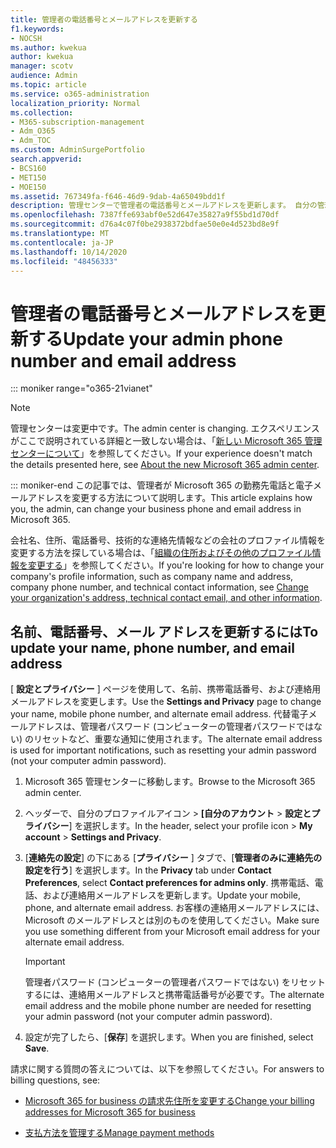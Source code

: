 ```yaml
---
title: 管理者の電話番号とメールアドレスを更新する
f1.keywords:
- NOCSH
ms.author: kwekua
author: kwekua
manager: scotv
audience: Admin
ms.topic: article
ms.service: o365-administration
localization_priority: Normal
ms.collection:
- M365-subscription-management
- Adm_O365
- Adm_TOC
ms.custom: AdminSurgePortfolio
search.appverid:
- BCS160
- MET150
- MOE150
ms.assetid: 767349fa-f646-46d9-9dab-4a65049bdd1f
description: 管理センターで管理者の電話番号とメールアドレスを更新します。 自分の管理者パスワードをリセットする場合は、この情報が必要になります。
ms.openlocfilehash: 7387ffe693abf0e52d647e35827a9f55bd1d70df
ms.sourcegitcommit: d76a4c07f0be2938372bdfae50e0e4d523bd8e9f
ms.translationtype: MT
ms.contentlocale: ja-JP
ms.lasthandoff: 10/14/2020
ms.locfileid: "48456333"
---
```

# <a name="update-your-admin-phone-number-and-email-address"></a><span data-ttu-id="af524-104">管理者の電話番号とメールアドレスを更新する</span><span class="sxs-lookup"><span data-stu-id="af524-104">Update your admin phone number and email address</span></span>

::: moniker range="o365-21vianet"

> [!NOTE]
> <span data-ttu-id="af524-105">管理センターは変更中です。</span><span class="sxs-lookup"><span data-stu-id="af524-105">The admin center is changing.</span></span> <span data-ttu-id="af524-106">エクスペリエンスがここで説明されている詳細と一致しない場合は、「[新しい Microsoft 365 管理センターについて](https://docs.microsoft.com/microsoft-365/admin/microsoft-365-admin-center-preview?view=o365-21vianet)」を参照してください。</span><span class="sxs-lookup"><span data-stu-id="af524-106">If your experience doesn't match the details presented here, see [About the new Microsoft 365 admin center](https://docs.microsoft.com/microsoft-365/admin/microsoft-365-admin-center-preview?view=o365-21vianet).</span></span>

::: moniker-end
<span data-ttu-id="af524-107">この記事では、管理者が Microsoft 365 の勤務先電話と電子メールアドレスを変更する方法について説明します。</span><span class="sxs-lookup"><span data-stu-id="af524-107">This article explains how you, the admin, can change your business phone and email address in Microsoft 365.</span></span>
  
<span data-ttu-id="af524-108">会社名、住所、電話番号、技術的な連絡先情報などの会社のプロファイル情報を変更する方法を探している場合は、「[組織の住所およびその他のプロファイル情報を変更する](change-address-contact-and-more.md)」を参照してください。</span><span class="sxs-lookup"><span data-stu-id="af524-108">If you're looking for how to change your company's profile information, such as company name and address, company phone number, and technical contact information, see [Change your organization's address, technical contact email, and other information](change-address-contact-and-more.md).</span></span>
  
## <a name="to-update-your-name-phone-number-and-email-address"></a><span data-ttu-id="af524-109">名前、電話番号、メール アドレスを更新するには</span><span class="sxs-lookup"><span data-stu-id="af524-109">To update your name, phone number, and email address</span></span>

<span data-ttu-id="af524-110">[ **設定とプライバシー** ] ページを使用して、名前、携帯電話番号、および連絡用メールアドレスを変更します。</span><span class="sxs-lookup"><span data-stu-id="af524-110">Use the **Settings and Privacy** page to change your name, mobile phone number, and alternate email address.</span></span> <span data-ttu-id="af524-111">代替電子メールアドレスは、管理者パスワード (コンピューターの管理者パスワードではない) のリセットなど、重要な通知に使用されます。</span><span class="sxs-lookup"><span data-stu-id="af524-111">The alternate email address is used for important notifications, such as resetting your admin password (not your computer admin password).</span></span> 
  
1. <span data-ttu-id="af524-112">Microsoft 365 管理センターに移動します。</span><span class="sxs-lookup"><span data-stu-id="af524-112">Browse to the Microsoft 365 admin center.</span></span>

2. <span data-ttu-id="af524-113">ヘッダーで、自分のプロファイルアイコン \> **[自分のアカウント** \> **設定とプライバシー**] を選択します。</span><span class="sxs-lookup"><span data-stu-id="af524-113">In the header, select your profile icon \> **My account** \> **Settings and Privacy**.</span></span>

3. <span data-ttu-id="af524-114">[**連絡先の設定**] の下にある [**プライバシー** ] タブで、[**管理者のみに連絡先の設定を行う**] を選択します。</span><span class="sxs-lookup"><span data-stu-id="af524-114">In the **Privacy** tab under **Contact Preferences**, select **Contact preferences for admins only**.</span></span> <span data-ttu-id="af524-115">携帯電話、電話、および連絡用メールアドレスを更新します。</span><span class="sxs-lookup"><span data-stu-id="af524-115">Update your mobile, phone, and alternate email address.</span></span> <span data-ttu-id="af524-116">お客様の連絡用メールアドレスには、Microsoft のメールアドレスとは別のものを使用してください。</span><span class="sxs-lookup"><span data-stu-id="af524-116">Make sure you use something different from your Microsoft email address for your alternate email address.</span></span>

    > [!IMPORTANT]
    > <span data-ttu-id="af524-117">管理者パスワード (コンピューターの管理者パスワードではない) をリセットするには、連絡用メールアドレスと携帯電話番号が必要です。</span><span class="sxs-lookup"><span data-stu-id="af524-117">The alternate email address and the mobile phone number are needed for resetting your admin password (not your computer admin password).</span></span>

4. <span data-ttu-id="af524-118">設定が完了したら、[**保存**] を選択します。</span><span class="sxs-lookup"><span data-stu-id="af524-118">When you are finished, select **Save**.</span></span>
  
<span data-ttu-id="af524-119">請求に関する質問の答えについては、以下を参照してください。</span><span class="sxs-lookup"><span data-stu-id="af524-119">For answers to billing questions, see:</span></span>
  
- [<span data-ttu-id="af524-120">Microsoft 365 for business の請求先住所を変更する</span><span class="sxs-lookup"><span data-stu-id="af524-120">Change your billing addresses for Microsoft 365 for business</span></span>](../../commerce/billing-and-payments/change-your-billing-addresses.md)

- [<span data-ttu-id="af524-121">支払方法を管理する</span><span class="sxs-lookup"><span data-stu-id="af524-121">Manage payment methods</span></span>](../../commerce/billing-and-payments/manage-payment-methods.md)
